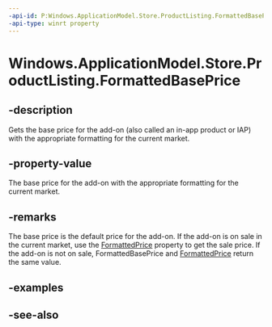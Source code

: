 ```yaml
---
-api-id: P:Windows.ApplicationModel.Store.ProductListing.FormattedBasePrice
-api-type: winrt property
---
```


<!-- Property syntax
public string FormattedBasePrice { get; }
-->

# Windows.ApplicationModel.Store.ProductListing.FormattedBasePrice

## -description
Gets the base price for the add-on (also called an in-app product or IAP) with the appropriate formatting for the current market.

## -property-value
The base price for the add-on with the appropriate formatting for the current market.

## -remarks
The base price is the default price for the add-on. If the add-on is on sale in the current market, use the [FormattedPrice](productlisting_formattedprice.md) property to get the sale price. If the add-on is not on sale, FormattedBasePrice and [FormattedPrice](productlisting_formattedprice.md) return the same value.

## -examples

## -see-also
